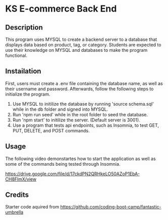 # KS E-commerce Back End 

## Description

This program uses MYSQL to create a backend server to a database that displays data based on product, tag, or category. Students are expected to use their knowledge on MYSQL and databases to make the program functional. 

## Instailation

First, users must create a .env file containing the database name, as well as their username and password. Afterwards, follow the following steps to initialize the program.

1. Use MYSQL to initilize the database by running 'source schema.sql' while in the db folder and signed into MYSQL.
2. Run 'npm run seed' while in the root folder to seed the database.
3. Run 'npm start' to initilize the server. (Default server is 3001).
4. Use a program that tests api endpoints, such as Insomnia, to test GET, PUT, DELETE, and POST commands.


## Usage

The following video demonstartes how to start the application as well as some of the commands being tested through Insomnia.

https://drive.google.com/file/d/17ckdPN2QRHkeLO50AZoP1EbA-CH8FlmX/view

## Credits

Starter code aquired from https://github.com/coding-boot-camp/fantastic-umbrella
